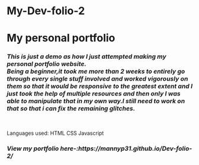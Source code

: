 # My-Dev-folio-2
<h1>My personal portfolio</h1>
<h3><I>This is just a demo as how I just attempted making my personal portfolio website.<br>
Being a beginner,it took me more than 2 weeks to entirely go through every single stuff involved and worked vigorously on them so that it would be responsive to the greatest extent and I just took the help of multiple resources and then only I was able to manipulate that in my own way.I still need to work on that so that i can fix the remaining glitches.</I></h3><br>
<p>Languages used:
HTML  CSS Javascript</span></p>
<h3><I>View my portfolio here-:https://mannyp31.github.io/Dev-folio-2/ </I></h3>


